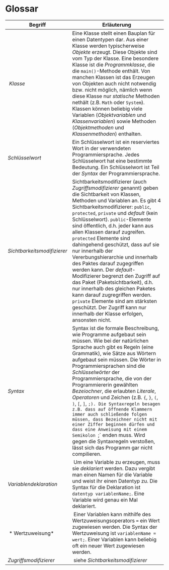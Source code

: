 # Glossar

| Begriff | Erläuterung |
| ------- | ----------- |
| *Klasse* | Eine Klasse stellt einen Bauplan für einen Datentypen dar. Aus einer Klasse werden typischerweise *Objekte* erzeugt. Diese Objekte sind vom Typ der Klasse. Eine besondere Klasse ist die *Programmklasse*, die die `main()`-Methode enthält. Von manchen Klassen ist das Erzeugen von Objekten auch nicht notwendig bzw. nicht möglich, nämlich wenn diese Klasse nur *statische* Methoden nethält (z.B. `Math` oder `System`). Klassen können beliebig viele Variablen (*Objektvariablen* und *Klassenvariablen*) sowie Methoden (*Objektmethoden* und *Klassenmethoden*) enthalten. | 
| *Schlüsselwort* | Ein Schlüsselwort ist ein reserviertes Wort in der verwendeten Programmiersprache. Jedes Schlüsselwort hat eine bestimmte Bedeutung. Ein Schlüsselwort ist Teil der *Syntax* der Programmiersprache. |
| *Sichtbarkeitsmodifizierer* | Sichtbarkeitsmodifizierer (auch *Zugriffsmodifizierer* genannt) geben die Sichtbarkeit von Klassen, Methoden und Variablen an. Es gibt 4 Sichtbarkeitsmodifizierer: `public`, `protected`, `private` und *default* (kein Schlüsselwort). `public`-Elemente sind öffentlich, d.h. jeder kann aus allen Klassen darauf zugreifen. `protected` Elemente sind dahingehend geschützt, dass auf sie nur innerhalb der Vererbungshierarchie und innerhalb des Paktes darauf zugegriffen werden kann. Der *default*-Modifizierer begrenzt den Zugriff auf das Paket (Paketsichtbarkeit), d.h. nur innerhalb des gleichen Paketes kann darauf zugregriffen werden. `private` Elemente sind am stärksten geschützt. Der Zugriff kann nur innerhalb der Klasse erfolgen, ansonsten nicht. |
| *Syntax* | Syntax ist die formale Beschreibung, wie Programme aufgebaut sein müssen. Wie bei der natürlichen Sprache auch gibt es Regeln (eine Grammatik), wie Sätze aus Wörtern aufgebaut sein müssen. Die Wörter in Programmiersprachen sind die *Schlüsselwörter* der Programmiersprache, die von der Programmiererin gewählten *Bezeiochner*, die erlaubten *Literale*, *Operatoren* und Zeichen (z.B. `{`, `}`, `(`, `)`,  `[`, `]`, `;). Die Syntaxregeln besagen z.B. dass auf öffnende Klammern immer auch schließende folgen müssen, dass Bezeichner nicht mit einer Ziffer beginnen dürfen und dass eine Anweisung mit einem Semikolon `;` enden muss. Wird gegen die Syntaxregeln verstoßen, lässt sich das Programm gar nicht compilieren.   |
| *Variablendeklaration* | Um eine Variable zu erzeugen, muss sie *deklariert* werden. Dazu vergibt man einen Namen für die Variable und weist ihr einen Datentyp zu. Die Syntax für die Deklaration ist `datentyp variablenName;`. Eine Variable wird genau ein Mal deklariert. |
| * Wertzuweisung* | Einer Variablen kann mithilfe des Wertzuweisungsoperators `=` ein Wert zugewiesen werden. Die Syntax der Wertzuweisung ist `variablenName = wert;`. Einer Variablen kann beliebig oft ein neuer Wert zugewiesen werden. |
| *Zugriffsmodifizierer* | siehe *Sichtbarkeitsmodifizierer* |
